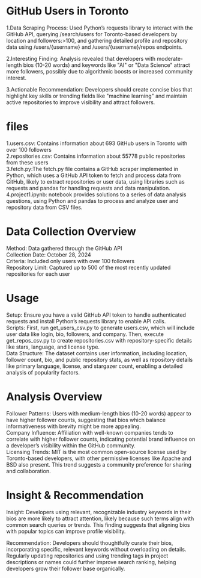 # GitHub Users in Toronto

1.Data Scraping Process: Used Python’s requests library to interact with the GitHub API, querying /search/users for Toronto-based developers by location and followers:>100, and gathering detailed profile and repository data using /users/{username} and /users/{username}/repos endpoints.

2.Interesting Finding: Analysis revealed that developers with moderate-length bios (10-20 words) and keywords like "AI" or "Data Science" attract more followers, possibly due to algorithmic boosts or increased community interest.

3.Actionable Recommendation: Developers should create concise bios that highlight key skills or trending fields like "machine learning" and maintain active repositories to improve visibility and attract followers.

# files
1.users.csv: Contains information about 693 GitHub users in Toronto with over 100 followers  
2.repositories.csv: Contains information about 55778 public repositories from these users  
3.fetch.py:The fetch.py file contains a GitHub scraper implemented in Python, which uses a GitHub API token to fetch and process data from GitHub, likely to extract repositories or user data, using libraries such as requests and pandas for handling requests and data manipulation.    
4.project1.ipynb: notebook provides solutions to a series of data analysis questions, using Python and pandas to process and analyze user and repository data from CSV files.

# Data Collection Overview  
Method: Data gathered through the GitHub API  
Collection Date: October 28, 2024  
Criteria: Included only users with over 100 followers  
Repository Limit: Captured up to 500 of the most recently updated repositories for each user  

# Usage  
Setup: Ensure you have a valid GitHub API token to handle authenticated requests and install Python’s requests library to  enable API calls.  
Scripts: First, run get_users_csv.py to generate users.csv, which will include user data like login, bio, followers, and company. Then, execute get_repos_csv.py to create repositories.csv with repository-specific details like stars, language, and license type.  
Data Structure: The dataset contains user information, including location, follower count, bio, and public repository stats, as well as repository details like primary language, license, and stargazer count, enabling a detailed analysis of popularity factors.  

# Analysis Overview  
Follower Patterns: Users with medium-length bios (10-20 words) appear to have higher follower counts, suggesting that bios which balance informativeness with brevity might be more appealing.  
Company Influence: Affiliation with well-known companies tends to correlate with higher follower counts, indicating potential brand influence on a developer’s visibility within the GitHub community.  
Licensing Trends: MIT is the most common open-source license used by Toronto-based developers, with other permissive licenses like Apache and BSD also present. This trend suggests a community preference for sharing and collaboration.  

# Insight & Recommendation  
Insight: Developers using relevant, recognizable industry keywords in their bios are more likely to attract attention, likely because such terms align with common search queries or trends. This finding suggests that aligning bios with popular topics can improve profile visibility.  

Recommendation: Developers should thoughtfully curate their bios, incorporating specific, relevant keywords without overloading on details. Regularly updating repositories and using trending tags in project descriptions or names could further improve search ranking, helping developers grow their follower base organically.
